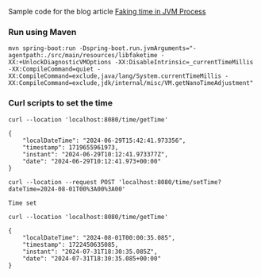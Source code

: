 Sample code for the blog article [Faking time in JVM Process](https://madhur.co.in/blog/2024/07/01/mocking-jvm-time.html) 

### Run using Maven
```shell
mvn spring-boot:run -Dspring-boot.run.jvmArguments="-agentpath:./src/main/resources/libfaketime -XX:+UnlockDiagnosticVMOptions -XX:DisableIntrinsic=_currentTimeMillis -XX:CompileCommand=quiet -XX:CompileCommand=exclude,java/lang/System.currentTimeMillis -XX:CompileCommand=exclude,jdk/internal/misc/VM.getNanoTimeAdjustment"
```


### Curl scripts to set the time

```shell
curl --location 'localhost:8080/time/getTime'

{
    "localDateTime": "2024-06-29T15:42:41.973356",
    "timestamp": 1719655961973,
    "instant": "2024-06-29T10:12:41.973377Z",
    "date": "2024-06-29T10:12:41.973+00:00"
}

curl --location --request POST 'localhost:8080/time/setTime?dateTime=2024-08-01T00%3A00%3A00'

Time set

curl --location 'localhost:8080/time/getTime'

{
    "localDateTime": "2024-08-01T00:00:35.085",
    "timestamp": 1722450635085,
    "instant": "2024-07-31T18:30:35.085Z",
    "date": "2024-07-31T18:30:35.085+00:00"
}
```